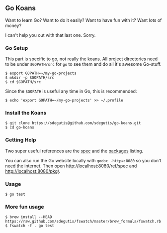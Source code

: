 ## Go Koans

Want to learn Go? Want to do it easily? Want to have fun with it? Want lots of money?

I can't help you out with that last one. Sorry.

### Go Setup

This part is specific to go, not really the koans. All project directories need
to be under `$GOPATH/src` for `go` to see them and do all it's awesome Go-stuff.

    $ export GOPATH=~/my-go-projects
    $ mkdir -p $GOPATH/src
    $ cd $GOPATH/src

Since the `$GOPATH` is useful any time in Go, this is recommended:

    $ echo 'export GOPATH=~/my-go-projects' >> ~/.profile

### Install the Koans

    $ git clone https://sdegutis@github.com/sdegutis/go-koans.git
    $ cd go-koans

### Getting Help

Two super useful references are the [spec](http://weekly.golang.org/ref/spec) and the [packages](http://weekly.golang.org/pkg/) listing.

You can also run the Go website locally with `godoc -http=:8080` so you don't need the internet. Then open [http://localhost:8080/ref/spec](http://localhost:8080/ref/spec) and [http://localhost:8080/pkg/](http://localhost:8080/pkg/).

### Usage

    $ go test

### More fun usage

    $ brew install --HEAD https://raw.github.com/sdegutis/fswatch/master/brew_formula/fswatch.rb
    $ fswatch -f . go test
